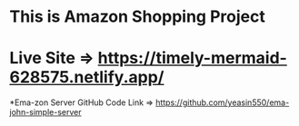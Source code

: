 # This is Amazon Shopping Project
# Live Site => https://timely-mermaid-628575.netlify.app/

*Ema-zon Server GitHub Code Link => https://github.com/yeasin550/ema-john-simple-server

